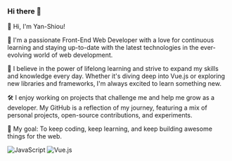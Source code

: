 ### Hi there 👋

👋 Hi, I'm Yan-Shiou!

🚀 I'm a passionate Front-End Web Developer with a love for continuous learning and staying up-to-date with the latest technologies in the ever-evolving world of web development.

🌱 I believe in the power of lifelong learning and strive to expand my skills and knowledge every day. Whether it's diving deep into Vue.js or exploring new libraries and frameworks, I'm always excited to learn something new.

🛠️ I enjoy working on projects that challenge me and help me grow as a developer. My GitHub is a reflection of my journey, featuring a mix of personal projects, open-source contributions, and experiments.

<!--💬 Let's connect and learn together! Feel free to reach out for collaboration, coding discussions, or just to share your favorite tech discoveries. You can find me on [LinkedIn](https://www.linkedin.com/in/your-profile) too.-->

🎯 My goal: To keep coding, keep learning, and keep building awesome things for the web.

<!--
**yan-s-h/yan-s-h** is a ✨ _special_ ✨ repository because its `README.md` (this file) appears on your GitHub profile.

Here are some ideas to get you started:

- 🔭 I’m currently working on ...
- 🌱 I’m currently learning ...
- 👯 I’m looking to collaborate on ...
- 🤔 I’m looking for help with ...
- 💬 Ask me about ...
- 📫 How to reach me: ...
- 😄 Pronouns: ...
- ⚡ Fun fact: ...
-->

![JavaScript](https://img.shields.io/badge/JavaScript-F7DF1E?style=flat-square&logo=JavaScript&logoColor=ffffff)
![Vue.js](https://img.shields.io/badge/-Vue.js-4FC08D?style=flat-square&logo=Vue.js&logoColor=ffffff)
